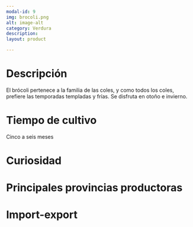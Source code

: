 ```yaml
---
modal-id: 9
img: brocoli.png
alt: image-alt
category: Verdura
description:
layout: product

---
```


# Descripción
El brócoli pertenece a la familia de las coles, y como todos los coles, prefiere las temporadas templadas y frías. Se disfruta en otoño e invierno.

# Tiempo de cultivo
Cinco a seis meses

# Curiosidad

# Principales provincias productoras
<div class="chart"></div>

# Import-export
